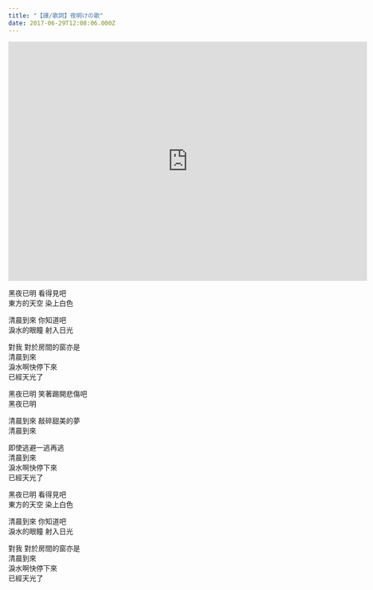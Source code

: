 ```yaml
---
title: "【譯/歌詞】夜明けの歌"
date: 2017-06-29T12:08:06.000Z
---
```


<iframe width="720" height="480" src="https://www.youtube.com/embed/XphRhS_e8UI" frameborder="0" allow="accelerometer; autoplay; clipboard-write; encrypted-media; gyroscope; picture-in-picture" allowfullscreen></iframe>

黑夜已明 看得見吧
<br>東方的天空 染上白色

清晨到來 你知道吧
<br>淚水的眼瞳 射入日光

對我 對於房間的窗亦是
<br>清晨到來
<br>淚水啊快停下來
<br>已經天光了

黑夜已明 笑著踢開悲傷吧
<br>黑夜已明

清晨到來 敲碎甜美的夢
<br>清晨到來

即使逃避一逃再逃
<br>清晨到來
<br>淚水啊快停下來
<br>已經天光了

黑夜已明 看得見吧
<br>東方的天空 染上白色

清晨到來 你知道吧
<br>淚水的眼瞳 射入日光

對我 對於房間的窗亦是
<br>清晨到來
<br>淚水啊快停下來
<br>已經天光了
